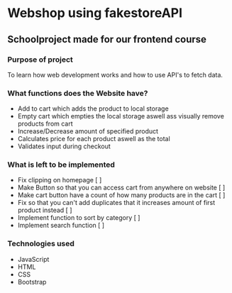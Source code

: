 # Webshop using fakestoreAPI

## Schoolproject made for our frontend course 

### Purpose of project
To learn how web development works and how to use API's to fetch data.

### What functions does the Website have?
* Add to cart which adds the product to local storage
* Empty cart which empties the local storage aswell ass visually remove products from cart
* Increase/Decrease amount of specified product
* Calculates price for each product aswell as the total
* Validates input during checkout

### What is left to be implemented
* Fix clipping on homepage [ ]
* Make Button so that you can access cart from anywhere on website [ ]
* Make cart button have a count of how many products are in the cart [ ]
* Fix so that you can't add duplicates that it increases amount of first product instead [ ]
* Implement function to sort by category [ ]
* Implement search function [ ]



### Technologies used
* JavaScript
* HTML
* CSS
* Bootstrap
